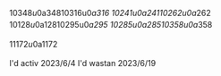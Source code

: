 1‌$0‌$3‌$4‌$8‌$u‌$0‌$_‌$a‌$3‌$4‌$8
1‌$0‌$3‌$1‌$6‌$u‌$0‌$_‌$a‌$3‌$1‌$6
1‌$0‌$2‌$4‌$1‌$u‌$0‌$_‌$a‌$2‌$4‌$1
1‌$0‌$2‌$6‌$2‌$u‌$0‌$_‌$a‌$2‌$6‌$2
1‌$0‌$1‌$2‌$8‌$u‌$0‌$_‌$a‌$1‌$2‌$8
1‌$0‌$2‌$9‌$5‌$u‌$0‌$_‌$a‌$2‌$9‌$5
1‌$0‌$2‌$8‌$5‌$u‌$0‌$_‌$a‌$2‌$8‌$5
1‌$0‌$3‌$5‌$8‌$u‌$0‌$_‌$a‌$3‌$5‌$8


1‌$1‌$1‌$7‌$2‌$u‌$0‌$_‌$a‌$1‌$1‌$7‌$2

I'd activ
2023/6/4
I'd wastan
2023/6/19
